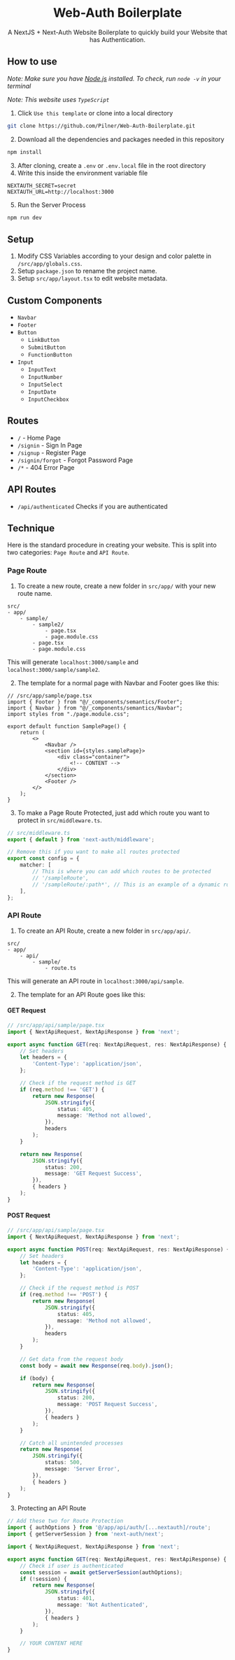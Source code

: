 <h1 style="text-align: center">Web-Auth Boilerplate</h1>

<p style="text-align: center">A NextJS + Next-Auth Website Boilerplate to quickly build your Website that has Authentication.</p>

## How to use

_Note: Make sure you have [Node.js](https://nodejs.org/en/) installed. To check, run `node -v` in your terminal_

_Note: This website uses `TypeScript`_

1. Click `Use this template` or clone into a local directory

```bash
git clone https://github.com/Pilner/Web-Auth-Boilerplate.git
```

2. Download all the dependencies and packages needed in this repository

```bash
npm install
```

3. After cloning, create a `.env` or `.env.local` file in the root directory
4. Write this inside the environment variable file

```
NEXTAUTH_SECRET=secret
NEXTAUTH_URL=http://localhost:3000
```

5. Run the Server Process

```bash
npm run dev
```

## Setup

1. Modify CSS Variables according to your design and color palette in `/src/app/globals.css`.
2. Setup `package.json` to rename the project name.
3. Setup `src/app/layout.tsx` to edit website metadata.

## Custom Components

- `Navbar`
- `Footer`
- `Button`
  - `LinkButton`
  - `SubmitButton`
  - `FunctionButton`
- `Input`
  - `InputText`
  - `InputNumber`
  - `InputSelect`
  - `InputDate`
  - `InputCheckbox`

## Routes

- `/` - Home Page
- `/signin` - Sign In Page
- `/signup` - Register Page
- `/signin/forgot` - Forgot Password Page
- `/*` - 404 Error Page

## API Routes

- `/api/authenticated` Checks if you are authenticated

## Technique

Here is the standard procedure in creating your website. This is split into two categories: `Page Route` and `API Route`.

### Page Route

1. To create a new route, create a new folder in `src/app/` with your new route name.

```
src/
- app/
	- sample/
		- sample2/
			- page.tsx
			- page.module.css
		- page.tsx
		- page.module.css
```

This will generate `localhost:3000/sample` and `localhost:3000/sample/sample2`.

2. The template for a normal page with Navbar and Footer goes like this:

```tsx
// /src/app/sample/page.tsx
import { Footer } from "@/_components/semantics/Footer";
import { Navbar } from "@/_components/semantics/Navbar";
import styles from "./page.module.css";

export default function SamplePage() {
	return (
		<>
			<Navbar />
			<section id={styles.samplePage}>
				<div class="container">
					<!-- CONTENT -->
				</div>
			</section>
			<Footer />
		</>
	);
}
```

3. To make a Page Route Protected, just add which route you want to protect in `src/middleware.ts`.

```ts
// src/middleware.ts
export { default } from 'next-auth/middleware';

// Remove this if you want to make all routes protected
export const config = {
	matcher: [
		// This is where you can add which routes to be protected
		// '/sampleRoute',
		// '/sampleRoute/:path*', // This is an example of a dynamic route
	],
};
```

### API Route

1. To create an API Route, create a new folder in `src/app/api/`.

```
src/
- app/
	- api/
		- sample/
			- route.ts
```

This will generate an API route in `localhost:3000/api/sample`.

2. The template for an API Route goes like this:

#### GET Request

```ts
// /src/app/api/sample/page.tsx
import { NextApiRequest, NextApiResponse } from 'next';

export async function GET(req: NextApiRequest, res: NextApiResponse) {
	// Set headers
	let headers = {
		'Content-Type': 'application/json',
	};

	// Check if the request method is GET
	if (req.method !== 'GET') {
		return new Response(
			JSON.stringify({
				status: 405,
				message: 'Method not allowed',
			}),
			headers
		);
	}

	return new Response(
		JSON.stringify({
			status: 200,
			message: 'GET Request Success',
		}),
		{ headers }
	);
}
```

#### POST Request

```ts
// /src/app/api/sample/page.tsx
import { NextApiRequest, NextApiResponse } from 'next';

export async function POST(req: NextApiRequest, res: NextApiResponse) {
	// Set headers
	let headers = {
		'Content-Type': 'application/json',
	};

	// Check if the request method is POST
	if (req.method !== 'POST') {
		return new Response(
			JSON.stringify({
				status: 405,
				message: 'Method not allowed',
			}),
			headers
		);
	}

	// Get data from the request body
	const body = await new Response(req.body).json();

	if (body) {
		return new Response(
			JSON.stringify({
				status: 200,
				message: 'POST Request Success',
			}),
			{ headers }
		);
	}

	// Catch all unintended processes
	return new Response(
		JSON.stringify({
			status: 500,
			message: 'Server Error',
		}),
		{ headers }
	);
}
```

3. Protecting an API Route

```ts
// Add these two for Route Protection
import { authOptions } from '@/app/api/auth/[...nextauth]/route';
import { getServerSession } from 'next-auth/next';

import { NextApiRequest, NextApiResponse } from 'next';

export async function GET(req: NextApiRequest, res: NextApiResponse) {
	// Check if user is authenticated
	const session = await getServerSession(authOptions);
	if (!session) {
		return new Response(
			JSON.stringify({
				status: 401,
				message: 'Not Authenticated',
			}),
			{ headers }
		);
	}

	// YOUR CONTENT HERE
}
```
